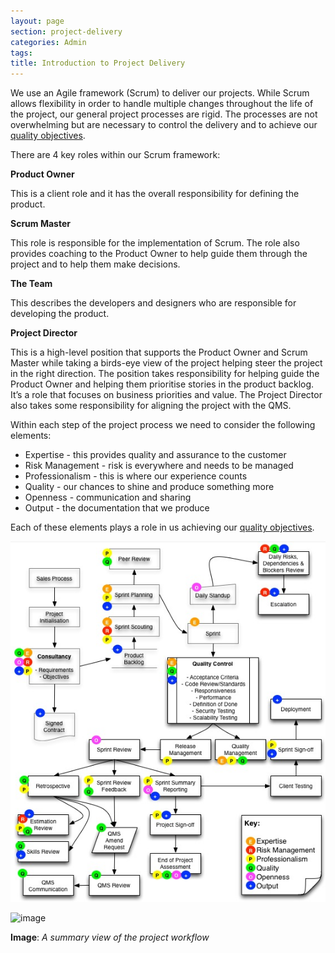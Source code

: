 ```yaml
---
layout: page
section: project-delivery
categories: Admin
tags:
title: Introduction to Project Delivery
---
```

We use an Agile framework (Scrum) to deliver our projects. While Scrum allows flexibility in order to handle multiple changes throughout the life of the project, our general project processes are rigid. The processes are not overwhelming but are necessary to control the delivery and to achieve our <a href="qms">quality objectives</a>.

There are 4 key roles within our Scrum framework:

**Product Owner**

This is a client role and it has the overall responsibility for defining the product.

**Scrum Master**

This role is responsible for the implementation of Scrum. The role also provides coaching to the Product Owner to help guide them through the project and to help them make decisions.

**The Team**

This describes the developers and designers who are responsible for developing the product.

**Project Director**

This is a high-level position that supports the Product Owner and Scrum Master while taking a birds-eye view of the project helping steer the project in the right direction. The position takes responsibility for helping guide the Product Owner and helping them prioritise stories in the product backlog. It’s a role that focuses on business priorities and value. The Project Director also takes some responsibility for aligning the project with the QMS.

Within each step of the project process we need to consider the following elements:
<ul>
	<li>Expertise - this provides quality and assurance to the customer</li>
	<li>Risk Management - risk is everywhere and needs to be managed</li>
	<li>Professionalism - this is where our experience counts</li>
	<li>Quality - our chances to shine and produce something more</li>
	<li>Openness - communication and sharing</li>
	<li>Output - the documentation that we produce</li>
</ul>

Each of these elements plays a role in us achieving our <a href="qms">quality objectives</a>.

<img src="../public/images/project-workflow.png">

![image](http://way.wunder.co.uk/public/images/project-workflow.png)

**Image**: <i>A summary view of the project workflow</i>
